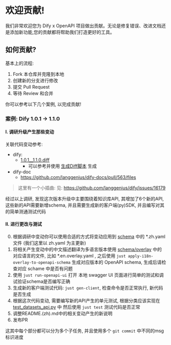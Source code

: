 # 欢迎贡献!

我们非常欢迎您为 Dify x OpenAPI 项目做出贡献。无论是修复错误、改进文档还是添加新功能,您的贡献都将帮助我们打造更好的工具。

## 如何贡献?

基本上的流程:
1. Fork 本仓库并克隆到本地
2. 创建新的分支进行修改
3. 提交 Pull Request
4. 等待 Review 和合并

你可以参考以下几个案例, 以完成贡献!


### 案例: Dify 1.0.1 -> 1.1.0

#### I. 调研升级产生那些变动

关联代码变动参考:
- dify:
  - [1.0.1__1.1.0.diff](../misc/official_api_doc_changes/1.0.1__1.1.0.diff)
    - 可以参考并使用 [生成Diff脚本](../scripts/gen_diff_by_versions.py) 生成
- dify-doc
  - https://github.com/langgenius/dify-docs/pull/563/files


> 这里有一个小插曲: 见: https://github.com/langgenius/dify/issues/16179

经过以上调研, 发现这次版本升级中主要围绕着知识库API, 其增加了6个新的API, 这些新的API需要新增schema, 并且需要生成新的客户端(py)SDK, 并且编写对其的简单测通测试代码


#### II. 进行更改与测试

0. 根据调研中变动你可以使用合适的方式将变动应用到 [schema](../schema) 中的 *.zh.yaml 文件 (我们这里以 zh.yaml 为主更新)
1. 将相关产生变动中的中文描述翻译为多语言版本使用 [schema/overlay](../schema/overlays) 中的 对应语言的文件, 比如 *.en.overlay.yaml , 之后使用 `just apply-i18n-overlay-to-openapi-schema` 生成对应版本的 OpenAPI schema, 生成后请检查对应 schame 中是否有问题
2. 使用 `just run-openapi-ui` 打开 本地 swagger UI 页面进行简单的测试和调试验证schema是否编写正确
3. 生成新的客户端测试代码: `just gen-client`, 检查命令是否正常执行, 新代码是否生成
4. 根据这次代码变动, 需要编写新的API产生的单元测试, 根据分类应该实现在 [test_datasets_api.py](../tests/knowledge_base/test_datasets_api.py) 中 然后使用 `just test` 测试代码是否正常
5. 调整README.(zh).md中的相关变动产生的新说明
6. 发布PR


这其中每个部分都可以分为多个子任务, 并且使用多个 `git commit` 中不同的msg标识进度

